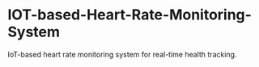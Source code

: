 # IOT-based-Heart-Rate-Monitoring-System
IoT-based heart rate monitoring system for real-time health tracking.
